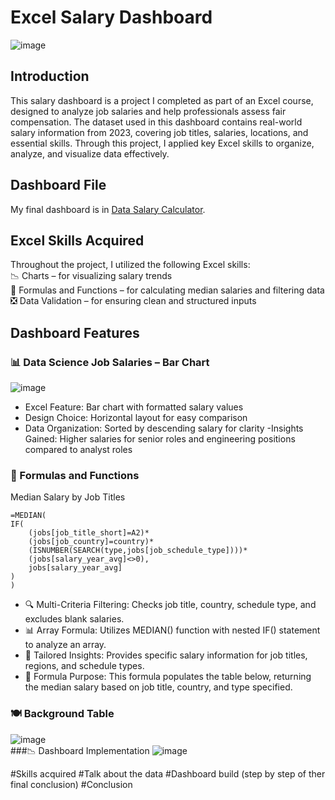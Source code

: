 # Excel Salary Dashboard

![image](https://github.com/user-attachments/assets/6dda92b9-5031-489b-8708-e94da5487eae)

## Introduction

This salary dashboard is a project I completed as part of an Excel course, designed to analyze job salaries and help professionals assess fair compensation.
The dataset used in this dashboard contains real-world salary information from 2023, covering job titles, salaries, locations, and essential skills. 
Through this project, I applied key Excel skills to organize, analyze, and visualize data effectively.

## Dashboard File
My final dashboard is in [Data Salary Calculator](https://github.com/KevinHoyos96/Excel_Project-Data_Analytics/blob/main/Project_1-Dashboard/Data%20Salary%20Calculator.xlsx).

## Excel Skills Acquired
Throughout the project, I utilized the following Excel skills:    
📉 Charts – for visualizing salary trends  
🧮 Formulas and Functions – for calculating median salaries and filtering data  
❎ Data Validation – for ensuring clean and structured inputs  

## Dashboard Features
### 📊 Data Science Job Salaries – Bar Chart
![image](https://github.com/user-attachments/assets/0b0f08ca-3677-4c76-9200-7fb744542d6e)
- Excel Feature: Bar chart with formatted salary values
- Design Choice: Horizontal layout for easy comparison
- Data Organization: Sorted by descending salary for clarity
 -Insights Gained: Higher salaries for senior roles and engineering positions compared to analyst roles

### 🧮 Formulas and Functions
 Median Salary by Job Titles
```
=MEDIAN(
IF(
    (jobs[job_title_short]=A2)*
    (jobs[job_country]=country)*
    (ISNUMBER(SEARCH(type,jobs[job_schedule_type])))*
    (jobs[salary_year_avg]<>0),
    jobs[salary_year_avg]
)
)
```
- 🔍 Multi-Criteria Filtering: Checks job title, country, schedule type, and excludes blank salaries.
- 📊 Array Formula: Utilizes MEDIAN() function with nested IF() statement to analyze an array.
- 🎯 Tailored Insights: Provides specific salary information for job titles, regions, and schedule types.
- 🔢 Formula Purpose: This formula populates the table below, returning the median salary based on job title, country, and type specified.
### 🍽️ Background Table
![image](https://github.com/user-attachments/assets/4b2593b5-0a38-476b-9ccc-c771eb766730)  
###📉 Dashboard Implementation
![image](https://github.com/user-attachments/assets/f23fdf8b-ece0-4688-9976-32b17b2d9941)









#Skills acquired
#Talk about the data
#Dashboard build (step by step of ther final conclusion)
#Conclusion




